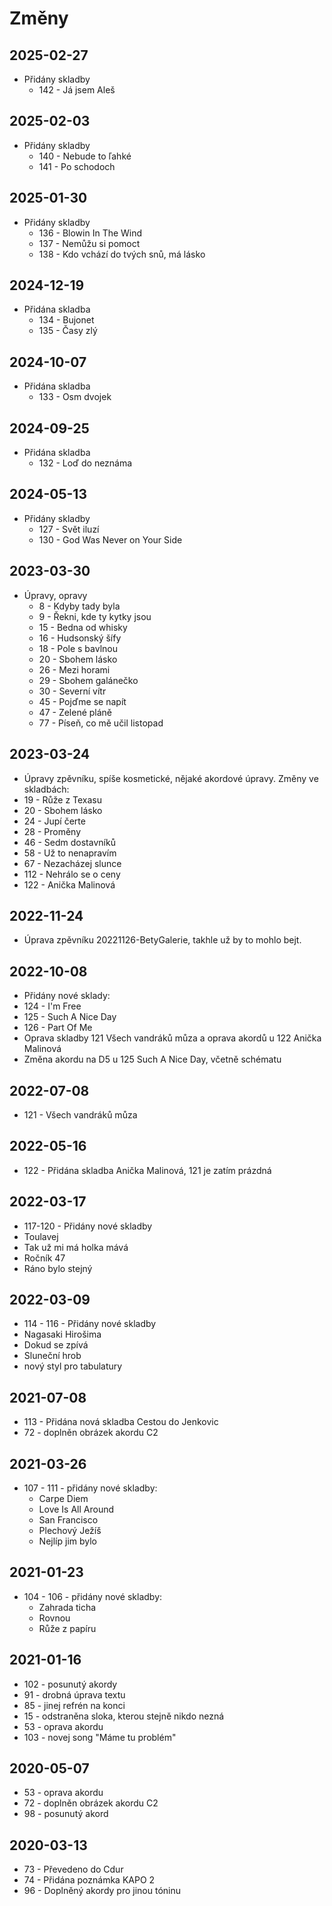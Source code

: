 # Změny

## 2025-02-27
- Přidány skladby
  - 142 - Já jsem Aleš

## 2025-02-03
- Přidány skladby
  - 140 - Nebude to ľahké
  - 141 - Po schodoch

## 2025-01-30
- Přidány skladby
  - 136 - Blowin In The Wind
  - 137 - Nemůžu si pomoct
  - 138 - Kdo vchází do tvých snů, má lásko

## 2024-12-19
- Přidána skladba
  - 134 - Bujonet
  - 135 - Časy zlý

## 2024-10-07
- Přidána skladba
  - 133 - Osm dvojek

## 2024-09-25
- Přidána skladba
  - 132 - Loď do neznáma

## 2024-05-13
- Přidány skladby
  - 127 - Svět iluzí
  - 130 - God Was Never on Your Side

## 2023-03-30
- Úpravy, opravy
  - 8 - Kdyby tady byla
  - 9 - Řekni, kde ty kytky jsou
  - 15 - Bedna od whisky
  - 16 - Hudsonský šífy
  - 18 - Pole s bavlnou
  - 20 - Sbohem lásko
  - 26 - Mezi horami
  - 29 - Sbohem galánečko
  - 30 - Severní vítr
  - 45 - Pojďme se napít
  - 47 - Zelené pláně
  - 77 - Píseň, co mě učil listopad
## 2023-03-24
- Úpravy zpěvníku, spíše kosmetické, nějaké akordové úpravy. Změny ve skladbách:
 - 19 - Růže z Texasu
 - 20 - Sbohem lásko
 - 24 - Jupí čerte
 - 28 - Proměny
 - 46 - Sedm dostavníků
 - 58 - Už to nenapravím
 - 67 - Nezacházej slunce
 - 112 - Nehrálo se o ceny
 - 122 - Anička Malinová

## 2022-11-24
- Úprava zpěvníku 20221126-BetyGalerie, takhle už by to mohlo bejt.

## 2022-10-08
- Přidány nové sklady:
 - 124 - I'm Free
 - 125 - Such A Nice Day
 - 126 - Part Of Me
- Oprava skladby 121 Všech vandráků můza a oprava akordů u 122 Anička Malinová
- Změna akordu na D5 u 125 Such A Nice Day, včetně schématu

## 2022-07-08
- 121 - Všech vandráků můza

## 2022-05-16
- 122 - Přidána skladba Anička Malinová, 121 je zatím prázdná

## 2022-03-17
- 117-120 - Přidány nové skladby
 - Toulavej
 - Tak už mi má holka mává
 - Ročník 47
 - Ráno bylo stejný

## 2022-03-09
- 114 - 116 - Přidány nové skladby
 - Nagasaki Hirošima
 - Dokud se zpívá
 - Sluneční hrob
- nový styl pro tabulatury

## 2021-07-08
- 113 - Přidána nová skladba Cestou do Jenkovic
- 72  - doplněn obrázek akordu C2

## 2021-03-26
- 107 - 111 - přidány nové skladby:
  - Carpe Diem
  - Love Is All Around
  - San Francisco
  - Plechový Ježíš
  - Nejlíp jim bylo
## 2021-01-23
- 104 - 106 - přidány nové skladby:
  - Zahrada ticha
  - Rovnou
  - Růže z papíru

## 2021-01-16
- 102 - posunutý akordy
- 91  - drobná úprava textu
- 85  - jinej refrén na konci
- 15  - odstraněna sloka, kterou stejně nikdo nezná
- 53  - oprava akordu
- 103 - novej song "Máme tu problém"

## 2020-05-07
- 53  - oprava akordu
- 72  - doplněn obrázek akordu C2
- 98  - posunutý akord

## 2020-03-13
- 73  - Převedeno do Cdur
- 74  - Přidána poznámka KAPO 2
- 96  - Doplněný akordy pro jinou tóninu
